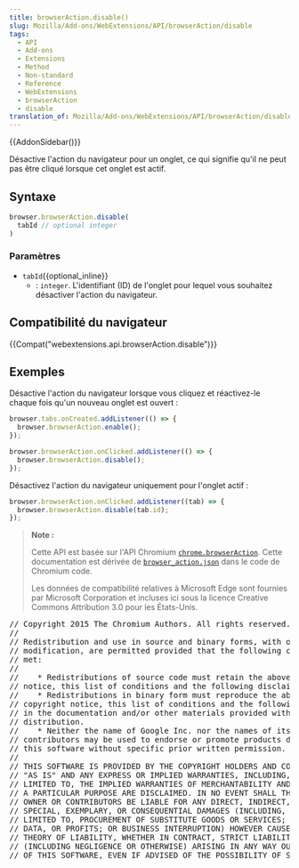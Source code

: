 ```yaml
---
title: browserAction.disable()
slug: Mozilla/Add-ons/WebExtensions/API/browserAction/disable
tags:
  - API
  - Add-ons
  - Extensions
  - Method
  - Non-standard
  - Reference
  - WebExtensions
  - browserAction
  - disable
translation_of: Mozilla/Add-ons/WebExtensions/API/browserAction/disable
---
```

{{AddonSidebar()}}

Désactive l'action du navigateur pour un onglet, ce qui signifie qu'il ne peut pas être cliqué lorsque cet onglet est actif.

## Syntaxe

```js
browser.browserAction.disable(
  tabId // optional integer
)
```

### Paramètres

- `tabId`{{optional_inline}}
  - : `integer`. L'identifiant (ID) de l'onglet pour lequel vous souhaitez désactiver l'action du navigateur.

## Compatibilité du navigateur

{{Compat("webextensions.api.browserAction.disable")}}

## Exemples

Désactive l'action du navigateur lorsque vous cliquez et réactivez-le chaque fois qu'un nouveau onglet est ouvert :

```js
browser.tabs.onCreated.addListener(() => {
  browser.browserAction.enable();
});

browser.browserAction.onClicked.addListener(() => {
  browser.browserAction.disable();
});
```

Désactivez l'action du navigateur uniquement pour l'onglet actif :

```js
browser.browserAction.onClicked.addListener((tab) => {
  browser.browserAction.disable(tab.id);
});
```

> **Note :**
>
> Cette API est basée sur l'API Chromium [`chrome.browserAction`](https://developer.chrome.com/extensions/browserAction). Cette documentation est dérivée de [`browser_action.json`](https://chromium.googlesource.com/chromium/src/+/master/chrome/common/extensions/api/browser_action.json) dans le code de Chromium code.
>
> Les données de compatibilité relatives à Microsoft Edge sont fournies par Microsoft Corporation et incluses ici sous la licence Creative Commons Attribution 3.0 pour les États-Unis.

<div class="hidden"><pre>// Copyright 2015 The Chromium Authors. All rights reserved.
//
// Redistribution and use in source and binary forms, with or without
// modification, are permitted provided that the following conditions are
// met:
//
//    * Redistributions of source code must retain the above copyright
// notice, this list of conditions and the following disclaimer.
//    * Redistributions in binary form must reproduce the above
// copyright notice, this list of conditions and the following disclaimer
// in the documentation and/or other materials provided with the
// distribution.
//    * Neither the name of Google Inc. nor the names of its
// contributors may be used to endorse or promote products derived from
// this software without specific prior written permission.
//
// THIS SOFTWARE IS PROVIDED BY THE COPYRIGHT HOLDERS AND CONTRIBUTORS
// "AS IS" AND ANY EXPRESS OR IMPLIED WARRANTIES, INCLUDING, BUT NOT
// LIMITED TO, THE IMPLIED WARRANTIES OF MERCHANTABILITY AND FITNESS FOR
// A PARTICULAR PURPOSE ARE DISCLAIMED. IN NO EVENT SHALL THE COPYRIGHT
// OWNER OR CONTRIBUTORS BE LIABLE FOR ANY DIRECT, INDIRECT, INCIDENTAL,
// SPECIAL, EXEMPLARY, OR CONSEQUENTIAL DAMAGES (INCLUDING, BUT NOT
// LIMITED TO, PROCUREMENT OF SUBSTITUTE GOODS OR SERVICES; LOSS OF USE,
// DATA, OR PROFITS; OR BUSINESS INTERRUPTION) HOWEVER CAUSED AND ON ANY
// THEORY OF LIABILITY, WHETHER IN CONTRACT, STRICT LIABILITY, OR TORT
// (INCLUDING NEGLIGENCE OR OTHERWISE) ARISING IN ANY WAY OUT OF THE USE
// OF THIS SOFTWARE, EVEN IF ADVISED OF THE POSSIBILITY OF SUCH DAMAGE.
</pre></div>
